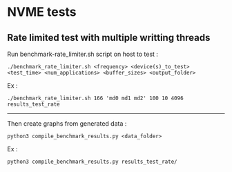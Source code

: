 # NVME tests

## Rate limited test with multiple writting threads

Run benchmark-rate_limiter.sh script on host to test :

```
./benchmark_rate_limiter.sh <frequency> <device(s)_to_test> <test_time> <num_applications> <buffer_sizes> <output_folder>
```
Ex :
```
./benchmark_rate_limiter.sh 166 'md0 md1 md2' 100 10 4096 results_test_rate
```
---
Then create graphs from generated data :
```
python3 compile_benchmark_results.py <data_folder>
```
Ex :
```
python3 compile_benchmark_results.py results_test_rate/
```